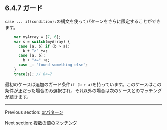 ## 6.4.7 ガード

`case ... if(condition):`の構文を使ってパターンをさらに限定することができます。

```haxe
    var myArray = [7, 6];
    var s = switch(myArray) {
      case [a, b] if (b > a):
        b + ">" +a;
      case [a, b]:
        b + "<=" +a;
      case _: "found something else";
    }
    trace(s); // 6<=7
```

最初のケースは追加のガード条件`if (b > a)`を持っています。このケースはこの条件が正だった場合のみ選択され、それ以外の場合は次のケースとのマッチングが続きます。

---

Previous section: [orパターン](lf-pattern-matching-or.md)

Next section: [複数の値のマッチング](lf-pattern-matching-tuples.md)
